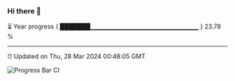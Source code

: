 ### Hi there 👋

⏳ Year progress { ███████▁▁▁▁▁▁▁▁▁▁▁▁▁▁▁▁▁▁▁▁▁▁▁ } 23.78 %

---

⏰ Updated on Thu, 28 Mar 2024 00:48:05 GMT

![Progress Bar CI](https://github.com/liununu/liununu/workflows/Progress%20Bar%20CI/badge.svg)
